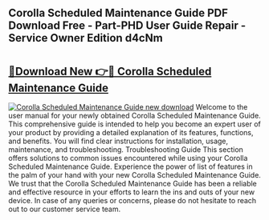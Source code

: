 ## Corolla Scheduled Maintenance Guide PDF Download Free - Part-PHD User Guide Repair - Service Owner Edition d4cNm

# <h2><a href="http://bc78957.oget.top/?id=Corolla+Scheduled+Maintenance+Guide">🔗Download New 👉🔴 Corolla Scheduled Maintenance Guide</a></h2>

[![Corolla Scheduled Maintenance Guide new download](https://i.imgur.com/5g1atiW.png)](http://bc78957.oget.top/?id=Corolla+Scheduled+Maintenance+Guide)
Welcome to the user manual for your newly obtained Corolla Scheduled Maintenance Guide. This comprehensive guide is intended to help you become an expert user of your product by providing a detailed explanation of its features, functions, and benefits. You will find clear instructions for installation, usage, maintenance, and troubleshooting. Troubleshooting Guide This section offers solutions to common issues encountered while using your Corolla Scheduled Maintenance Guide. Experience the power of list of features in the palm of your hand with your new Corolla Scheduled Maintenance Guide. We trust that the Corolla Scheduled Maintenance Guide has been a reliable and effective resource in your efforts to learn the ins and outs of your new device. In case of any queries or concerns, please do not hesitate to reach out to our customer service team.
